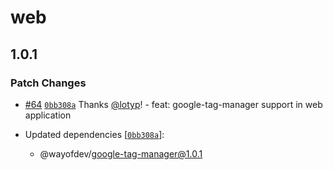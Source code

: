 # web

## 1.0.1

### Patch Changes

- [#64](https://github.com/wayofdev/next-starter-tpl/pull/64) [`0bb308a`](https://github.com/wayofdev/next-starter-tpl/commit/0bb308a2f1c1dcb8f3edc29d73e43965c8cd34fb) Thanks [@lotyp](https://github.com/lotyp)! - feat: google-tag-manager support in web application

- Updated dependencies [[`0bb308a`](https://github.com/wayofdev/next-starter-tpl/commit/0bb308a2f1c1dcb8f3edc29d73e43965c8cd34fb)]:
  - @wayofdev/google-tag-manager@1.0.1
